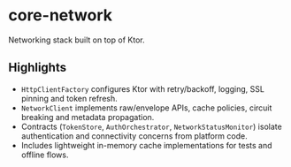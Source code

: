 # core-network

Networking stack built on top of Ktor.

## Highlights

- `HttpClientFactory` configures Ktor with retry/backoff, logging, SSL pinning and token refresh.
- `NetworkClient` implements raw/envelope APIs, cache policies, circuit breaking and metadata
  propagation.
- Contracts (`TokenStore`, `AuthOrchestrator`, `NetworkStatusMonitor`) isolate authentication and
  connectivity concerns from platform code.
- Includes lightweight in-memory cache implementations for tests and offline flows.
